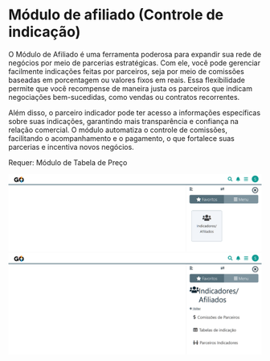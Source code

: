 # Módulo de afiliado (Controle de indicação) 

O Módulo de Afiliado é uma ferramenta poderosa para expandir sua rede de negócios por meio de parcerias estratégicas. Com ele, você pode gerenciar facilmente indicações feitas por parceiros, seja por meio de comissões baseadas em porcentagem ou valores fixos em reais. Essa flexibilidade permite que você recompense de maneira justa os parceiros que indicam negociações bem-sucedidas, como vendas ou contratos recorrentes.

Além disso, o parceiro indicador pode ter acesso a informações específicas sobre suas indicações, garantindo mais transparência e confiança na relação comercial. O módulo automatiza o controle de comissões, facilitando o acompanhamento e o pagamento, o que fortalece suas parcerias e incentiva novos negócios.

Requer: Módulo de Tabela de Preço

![](https://github.com/Gestao-Online/public-docs/blob/8a40d6747bd5689f2f4c10fd4de77b501243328e/erp-v2/marketplace/extensions/br.com.gestao-online.module.afiliado/assets/modulo_afiliado_01.png?raw=true)
![](https://github.com/Gestao-Online/public-docs/blob/8a40d6747bd5689f2f4c10fd4de77b501243328e/erp-v2/marketplace/extensions/br.com.gestao-online.module.afiliado/assets/modulo_afiliado_02.png?raw=true)